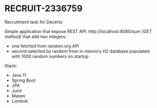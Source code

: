 # RECRUIT-2336759
Recruitment task for Decerto

Simple application that expose REST API:
http://localhost:8080/sum (GET method)
that add two integers:
- one fetched from random.org API
- second selected by random from in-memory H2 database populated with 1000 random numbers on startup

Stack:
- Java 11
- Spring Boot
- JPA
- Junit
- Maven
- Lombok
